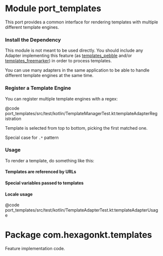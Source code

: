 
# Module port_templates

This port provides a common interface for rendering templates with multiple different template
engines.

### Install the Dependency
This module is not meant to be used directly. You should include any Adapter implementing this
feature (as [templates_pebble] and/or [templates_freemarker]) in order to process templates.

You can use many adapters in the same application to be able to handle different template engines at
the same time.

[templates_pebble]: /templates_pebble/
[templates_freemarker]: /templates_freemarker/

### Register a Template Engine
You can register multiple template engines with a regex:

@code port_templates/src/test/kotlin/TemplateManagerTest.kt:templateAdapterRegistration

Template is selected from top to bottom, picking the first matched one.

Special case for `.*` pattern

### Usage
To render a template, do something like this:

#### Templates are referenced by URLs
#### Special variables passed to templates
#### Locale usage

@code port_templates/src/test/kotlin/TemplateAdapterTest.kt:templateAdapterUsage

# Package com.hexagonkt.templates

Feature implementation code.
